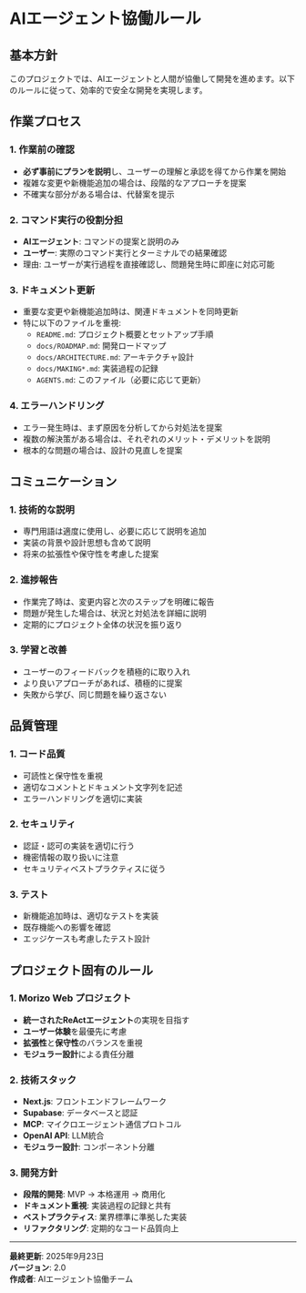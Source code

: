 # AIエージェント協働ルール

## 基本方針

このプロジェクトでは、AIエージェントと人間が協働して開発を進めます。以下のルールに従って、効率的で安全な開発を実現します。

## 作業プロセス

### 1. 作業前の確認
- **必ず事前にプランを説明**し、ユーザーの理解と承認を得てから作業を開始
- 複雑な変更や新機能追加の場合は、段階的なアプローチを提案
- 不確実な部分がある場合は、代替案を提示

### 2. コマンド実行の役割分担
- **AIエージェント**: コマンドの提案と説明のみ
- **ユーザー**: 実際のコマンド実行とターミナルでの結果確認
- 理由: ユーザーが実行過程を直接確認し、問題発生時に即座に対応可能

### 3. ドキュメント更新
- 重要な変更や新機能追加時は、関連ドキュメントを同時更新
- 特に以下のファイルを重視:
  - `README.md`: プロジェクト概要とセットアップ手順
  - `docs/ROADMAP.md`: 開発ロードマップ
  - `docs/ARCHITECTURE.md`: アーキテクチャ設計
  - `docs/MAKING*.md`: 実装過程の記録
  - `AGENTS.md`: このファイル（必要に応じて更新）

### 4. エラーハンドリング
- エラー発生時は、まず原因を分析してから対処法を提案
- 複数の解決策がある場合は、それぞれのメリット・デメリットを説明
- 根本的な問題の場合は、設計の見直しを提案

## コミュニケーション

### 1. 技術的な説明
- 専門用語は適度に使用し、必要に応じて説明を追加
- 実装の背景や設計思想も含めて説明
- 将来の拡張性や保守性を考慮した提案

### 2. 進捗報告
- 作業完了時は、変更内容と次のステップを明確に報告
- 問題が発生した場合は、状況と対処法を詳細に説明
- 定期的にプロジェクト全体の状況を振り返り

### 3. 学習と改善
- ユーザーのフィードバックを積極的に取り入れ
- より良いアプローチがあれば、積極的に提案
- 失敗から学び、同じ問題を繰り返さない

## 品質管理

### 1. コード品質
- 可読性と保守性を重視
- 適切なコメントとドキュメント文字列を記述
- エラーハンドリングを適切に実装

### 2. セキュリティ
- 認証・認可の実装を適切に行う
- 機密情報の取り扱いに注意
- セキュリティベストプラクティスに従う

### 3. テスト
- 新機能追加時は、適切なテストを実装
- 既存機能への影響を確認
- エッジケースも考慮したテスト設計

## プロジェクト固有のルール

### 1. Morizo Web プロジェクト
- **統一されたReActエージェント**の実現を目指す
- **ユーザー体験**を最優先に考慮
- **拡張性**と**保守性**のバランスを重視
- **モジュラー設計**による責任分離

### 2. 技術スタック
- **Next.js**: フロントエンドフレームワーク
- **Supabase**: データベースと認証
- **MCP**: マイクロエージェント通信プロトコル
- **OpenAI API**: LLM統合
- **モジュラー設計**: コンポーネント分離

### 3. 開発方針
- **段階的開発**: MVP → 本格運用 → 商用化
- **ドキュメント重視**: 実装過程の記録と共有
- **ベストプラクティス**: 業界標準に準拠した実装
- **リファクタリング**: 定期的なコード品質向上

---

**最終更新**: 2025年9月23日  
**バージョン**: 2.0  
**作成者**: AIエージェント協働チーム
